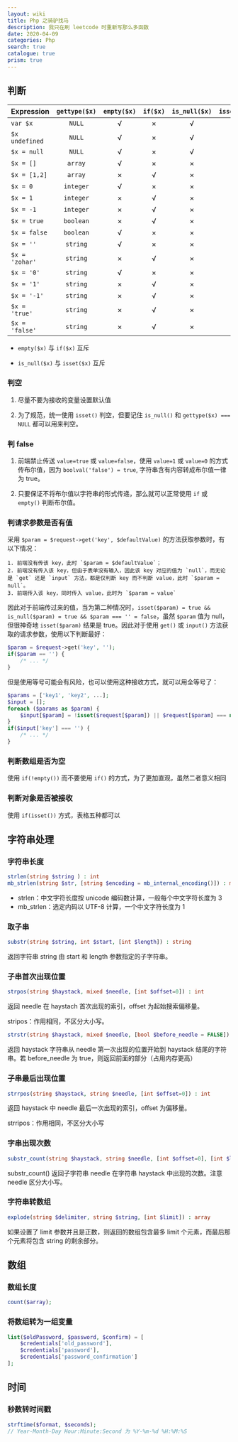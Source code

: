 ```yaml
---
layout: wiki
title: Php 之骑驴找马
description: 我只在刷 leetcode 时重新写那么多函数
date: 2020-04-09
categories: Php
search: true
catalogue: true
prism: true
---
```


## 判断

| Expression     | `gettype($x)` | `empty($x)` | `if($x)` | `is_null($x)` | `isset($x)` |
|:---------------|:-------------:|:-----------:|:--------:|:-------------:|:-----------:|
| `var $x`       |    `NULL`     |      √      |    ×     |       √       |      ×      |
| `$x undefined` |    `NULL`     |      √      |    ×     |       √       |      ×      |
| `$x = null`    |    `NULL`     |      √      |    ×     |       √       |      ×      |
| `$x = []`      |    `array`    |      √      |    ×     |       ×       |      √      |
| `$x = [1,2]`   |    `array`    |      ×      |    √     |       ×       |      √      |
| `$x = 0`       |   `integer`   |      √      |    ×     |       ×       |      √      |
| `$x = 1`       |   `integer`   |      ×      |    √     |       ×       |      √      |
| `$x = -1`      |   `integer`   |      ×      |    √     |       ×       |      √      |
| `$x = true`    |   `boolean`   |      ×      |    √     |       ×       |      √      |
| `$x = false`   |   `boolean`   |      √      |    ×     |       ×       |      √      |
| `$x = ''`      |   `string`    |      √      |    ×     |       ×       |      √      |
| `$x = 'zohar'` |   `string`    |      ×      |    √     |       ×       |      √      |
| `$x = '0'`     |   `string`    |      √      |    ×     |       ×       |      √      |
| `$x = '1'`     |   `string`    |      ×      |    √     |       ×       |      √      |
| `$x = '-1'`    |   `string`    |      ×      |    √     |       ×       |      √      |
| `$x = 'true'`  |   `string`    |      ×      |    √     |       ×       |      √      |
| `$x = 'false'` |   `string`    |      ×      |    √     |       ×       |      √      |

* `empty($x)` 与 `if($x)` 互斥

* `is_null($x)` 与 `isset($x)` 互斥

### 判空

1. 尽量不要为接收的变量设置默认值

2. 为了规范，统一使用 `isset()` 判空，但要记住 `is_null()` 和 `gettype($x) === NULL` 都可以用来判空。

### 判 false

1. 前端禁止传送 `value=true` 或 `value=false`，使用 `value=1` 或 `value=0` 的方式传布尔值，因为 `boolval('false') = true`, 字符串含有内容转成布尔值一律为 true。

2. 只要保证不将布尔值以字符串的形式传递，那么就可以正常使用 `if` 或 `empty()` 判断布尔值。

### 判请求参数是否有值

采用 `$param = $request->get('key', $defaultValue)` 的方法获取参数时，有以下情况：

    1. 前端没有传该 key，此时 `$param = $defaultValue`；
    2. 前端没有传入该 key，但由于表单没有输入，因此该 key 对应的值为 `null`，而无论是 `get` 还是 `input` 方法，都是仅判断 key 而不判断 value，此时 `$param = null`。
    3. 前端传入该 key，同时传入 value，此时为 `$param = value` 

因此对于前端传过来的值，当为第二种情况时，`isset($param) = true && is_null($param) = true && $param === '' = false`，虽然 `$param` 值为 null，但很神奇地 `isset($param)` 结果是 true。因此对于使用 `get()` 或 `input()` 方法获取的请求参数，使用以下判断最好：

```php
$param = $request->get('key', '');
if($param == '') {
    /* ... */
}
```

但是使用等号可能会有风险，也可以使用这种接收方式，就可以用全等号了：

```php
$params = ['key1', 'key2', ...];
$input = [];
foreach ($params as $param) {
    $input[$param] = !isset($request[$param]) || $request[$param] === null ? '' : $request[$param];
}
if($input['key'] === '') {
    /* ... */
}
```

### 判断数组是否为空

使用 `if(!empty())` 而不要使用 `if()` 的方式，为了更加直观，虽然二者意义相同

### 判断对象是否被接收

使用 `if(isset())` 方式，表格五种都可以

## 字符串处理

### 字符串长度

```php
strlen(string $string ) : int
mb_strlen(string $str, [string $encoding = mb_internal_encoding()]) : mixed
```

* strlen：中文字符长度按 unicode 编码数计算，一般每个中文字符长度为 3
* mb_strlen：选定内码以 UTF-8 计算，一个中文字符长度为 1

### 取子串

```php
substr(string $string, int $start, [int $length]) : string
```

返回字符串 string 由 start 和 length 参数指定的子字符串。

### 子串首次出现位置

```php
strpos(string $haystack, mixed $needle, [int $offset=0]) : int
```

返回 needle 在 haystach 首次出现的索引，offset 为起始搜索偏移量。

stripos：作用相同，不区分大小写。

```php
strstr(string $haystack, mixed $needle, [bool $before_needle = FALSE]) : string
```

返回 haystack 字符串从 needle 第一次出现的位置开始到 haystack 结尾的字符串。若 before_needle 为 true，则返回前面的部分（占用内存更高）

### 子串最后出现位置

```php
strrpos(string $haystack, string $needle, [int $offset=0]) : int
```

返回 haystack 中 needle 最后一次出现的索引，offset 为偏移量。

strripos：作用相同，不区分大小写

### 字串出现次数

```php
substr_count(string $haystack, string $needle, [int $offset=0], [int $length]) : int
```

substr_count() 返回子字符串 needle 在字符串 haystack 中出现的次数。注意 needle 区分大小写。

### 字符串转数组

```php
explode(string $delimiter, string $string, [int $limit]) : array
```

如果设置了 limit 参数并且是正数，则返回的数组包含最多 limit 个元素，而最后那个元素将包含 string 的剩余部分。

## 数组

### 数组长度

```php
count($array);
```

### 将数组转为一组变量

```php
list($oldPassword, $password, $confirm) = [
    $credentials['old_password'],
    $credentials['password'],
    $credentials['password_confirmation']
];
```

## 时间

### 秒数转时间戳

```php
strftime($format, $seconds);
// Year-Month-Day Hour:Minute:Second 为 %Y-%m-%d %H:%M:%S
```